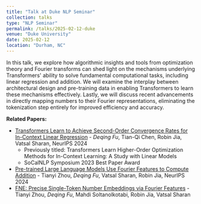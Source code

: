 ```yaml
---
title: "Talk at Duke NLP Seminar"
collection: talks
type: "NLP Seminar"
permalink: /talks/2025-02-12-duke
venue: "Duke University"
date: 2025-02-12
location: "Durham, NC"
---
```


In this talk, we explore how algorithmic insights and tools from optimization theory and Fourier transforms can shed light on the mechanisms underlying Transformers' ability to solve fundamental computational tasks, including linear regression and addition. We will examine the interplay between architectural design and pre-training data in enabling Transformers to learn these mechanisms effectively. Lastly, we will discuss recent advancements in directly mapping numbers to their Fourier representations, eliminating the tokenization step entirely for improved efficiency and accuracy.

**Related Papers:**
* [Transformers Learn to Achieve Second-Order Convergence Rates for In-Context Linear Regression](https://arxiv.org/abs/2310.17086) - _Deqing Fu_, Tian-Qi Chen, Robin Jia, Vatsal Sharan, NeurIPS 2024
  * Previously titled: Transformers Learn Higher-Order Optimization Methods for In-Context Learning: A Study with Linear Models
  * SoCalNLP Symposium 2023 Best Paper Award
* [Pre-trained Large Language Models Use Fourier Features to Compute Addition](https://arxiv.org/abs/2406.03445) - Tianyi Zhou, _Deqing Fu_, Vatsal Sharan, Robin Jia, NeurIPS 2024
* [FNE: Precise Single-Token Number Embeddings via Fourier Features](https://fouriernumber.github.io/) - Tianyi Zhou, _Deqing Fu_, Mahdi Soltanolkotabi, Robin Jia, Vatsal Sharan